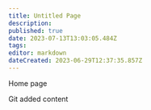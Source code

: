 ```yaml
---
title: Untitled Page
description: 
published: true
date: 2023-07-13T13:03:05.484Z
tags: 
editor: markdown
dateCreated: 2023-06-29T12:37:35.857Z
---
```


Home page

Git added content